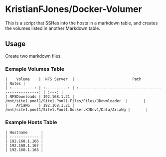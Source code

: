 # KristianFJones/Docker-Volumer

This is a script that SSHes into the hosts in a markdown table, and creates the volumes listed in another Markdown table.

## Usage

Create two markdown files.

### Exmaple Volumes Table

```
|    Volume    |  NFS Server  |                          Path                          | Notes |
| :----------: | :----------: | :----------------------------------------------------: | :---: |
| NFSDownloads | 192.168.1.21 |  /mnt/site1.pool1/Site1.Pool1.Files/Files/JDownloader  |       |
|    AriaNG    | 192.168.1.21 | /mnt/site1.pool1/Site1.Pool1.Docker.KJDev1/Data/AriaNg |       |
```

### Example Hosts Table

```
| Hostname      |
| ------------- |
| 192.168.1.166 |
| 192.168.1.167 |
| 192.168.1.168 |
```
